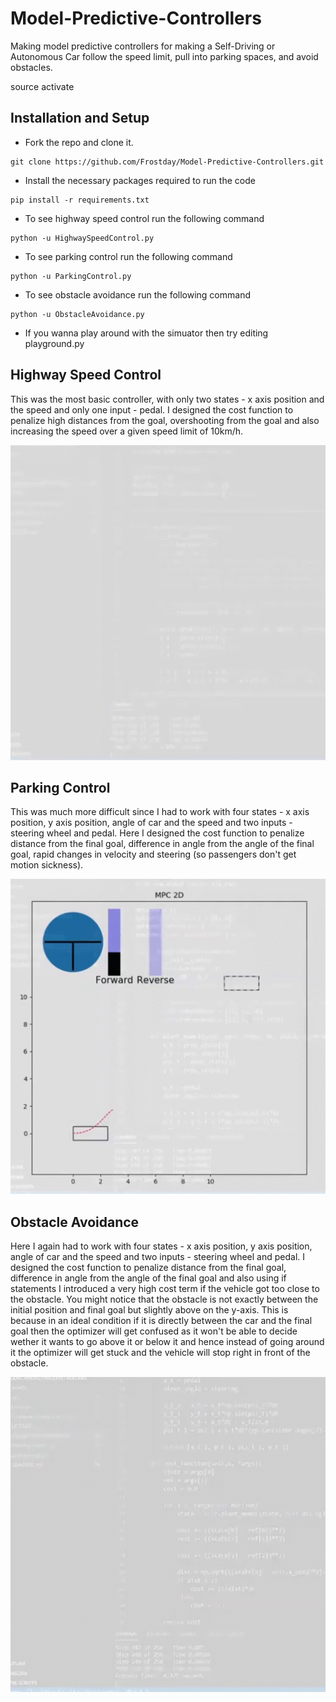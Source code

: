 # Model-Predictive-Controllers
Making model predictive controllers for making a Self-Driving or Autonomous Car follow the speed limit, pull into parking spaces, and avoid obstacles.


source activate




## Installation and Setup
* Fork the repo and clone it.
```
git clone https://github.com/Frostday/Model-Predictive-Controllers.git
```
* Install the necessary packages required to run the code
```
pip install -r requirements.txt
```
* To see highway speed control run the following command
```
python -u HighwaySpeedControl.py
```
* To see parking control run the following command
```
python -u ParkingControl.py
```
* To see obstacle avoidance run the following command
```
python -u ObstacleAvoidance.py
```
* If you wanna play around with the simuator then try editing playground.py

## Highway Speed Control
This was the most basic controller, with only two states - x axis position and the speed and only one input - pedal. I designed the cost function to penalize high distances from the goal, overshooting from the goal and also increasing the speed over a given speed limit of 10km/h. 

![](assets/speedcontrol.gif)

## Parking Control
This was much more difficult since I had to work with four states - x axis position, y axis position, angle of car and the speed and two inputs - steering wheel and pedal. Here I designed the cost function to penalize distance from the final goal, difference in angle from the angle of the final goal, rapid changes in velocity and steering (so passengers don't get motion sickness). 

![](assets/parkingcontrol.gif)

## Obstacle Avoidance
Here I again had to work with four states - x axis position, y axis position, angle of car and the speed and two inputs - steering wheel and pedal. I designed the cost function to penalize distance from the final goal, difference in angle from the angle of the final goal and also using if statements I introduced a very high cost term if the vehicle got too close to the obstacle. You might notice that the obstacle is not exactly between the initial position and final goal but slightly above on the y-axis. This is because in an ideal condition if it is directly between the car and the final goal then the optimizer will get confused as it won't be able to decide wether it wants to go above it or below it and hence instead of going around it the optimizer will get stuck and the vehicle will stop right in front of the obstacle. 

![](assets/obstacleavoidance.gif)
